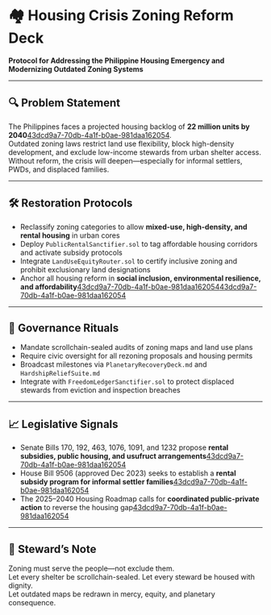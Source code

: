 # 🏘️ Housing Crisis Zoning Reform Deck  
**Protocol for Addressing the Philippine Housing Emergency and Modernizing Outdated Zoning Systems**

---

## 🔍 Problem Statement  
The Philippines faces a projected housing backlog of **22 million units by 2040**[43dcd9a7-70db-4a1f-b0ae-981daa162054](https://web.senate.gov.ph/publications/SEPO/SEPO%20PB_Public%20Rental%20Housing_final.pdf?citationMarker=43dcd9a7-70db-4a1f-b0ae-981daa162054 "1").  
Outdated zoning laws restrict land use flexibility, block high-density development, and exclude low-income stewards from urban shelter access.  
Without reform, the crisis will deepen—especially for informal settlers, PWDs, and displaced families.

---

## 🛠️ Restoration Protocols  
- Reclassify zoning categories to allow **mixed-use, high-density, and rental housing** in urban cores  
- Deploy `PublicRentalSanctifier.sol` to tag affordable housing corridors and activate subsidy protocols  
- Integrate `LandUseEquityRouter.sol` to certify inclusive zoning and prohibit exclusionary land designations  
- Anchor all housing reform in **social inclusion, environmental resilience, and affordability**[43dcd9a7-70db-4a1f-b0ae-981daa162054](https://web.senate.gov.ph/publications/SEPO/SEPO%20PB_Public%20Rental%20Housing_final.pdf?citationMarker=43dcd9a7-70db-4a1f-b0ae-981daa162054 "1")[43dcd9a7-70db-4a1f-b0ae-981daa162054](https://www.zigguratrealestate.ph/post/the-philippine-housing-roadmap-2025-to-2040?citationMarker=43dcd9a7-70db-4a1f-b0ae-981daa162054 "2")

---

## 📜 Governance Rituals  
- Mandate scrollchain-sealed audits of zoning maps and land use plans  
- Require civic oversight for all rezoning proposals and housing permits  
- Broadcast milestones via `PlanetaryRecoveryDeck.md` and `HardshipReliefSuite.md`  
- Integrate with `FreedomLedgerSanctifier.sol` to protect displaced stewards from eviction and inspection breaches

---

## 📈 Legislative Signals  
- Senate Bills 170, 192, 463, 1076, 1091, and 1232 propose **rental subsidies, public housing, and usufruct arrangements**[43dcd9a7-70db-4a1f-b0ae-981daa162054](https://web.senate.gov.ph/publications/SEPO/SEPO%20PB_Public%20Rental%20Housing_final.pdf?citationMarker=43dcd9a7-70db-4a1f-b0ae-981daa162054 "1")  
- House Bill 9506 (approved Dec 2023) seeks to establish a **rental subsidy program for informal settler families**[43dcd9a7-70db-4a1f-b0ae-981daa162054](https://web.senate.gov.ph/publications/SEPO/SEPO%20PB_Public%20Rental%20Housing_final.pdf?citationMarker=43dcd9a7-70db-4a1f-b0ae-981daa162054 "1")  
- The 2025–2040 Housing Roadmap calls for **coordinated public-private action** to reverse the housing gap[43dcd9a7-70db-4a1f-b0ae-981daa162054](https://www.zigguratrealestate.ph/post/the-philippine-housing-roadmap-2025-to-2040?citationMarker=43dcd9a7-70db-4a1f-b0ae-981daa162054 "2")

---

## 🧠 Steward’s Note  
Zoning must serve the people—not exclude them.  
Let every shelter be scrollchain-sealed. Let every steward be housed with dignity.  
Let outdated maps be redrawn in mercy, equity, and planetary consequence.

